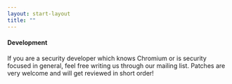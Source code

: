 ```yaml
---
layout: start-layout
title: ""
---
```


#### <span class="icon fa-code"></span> Development #
If you are a security developer which knows Chromium or is security focused in general, feel free writing us through our mailing list. Patches are very welcome and will get reviewed in short order!